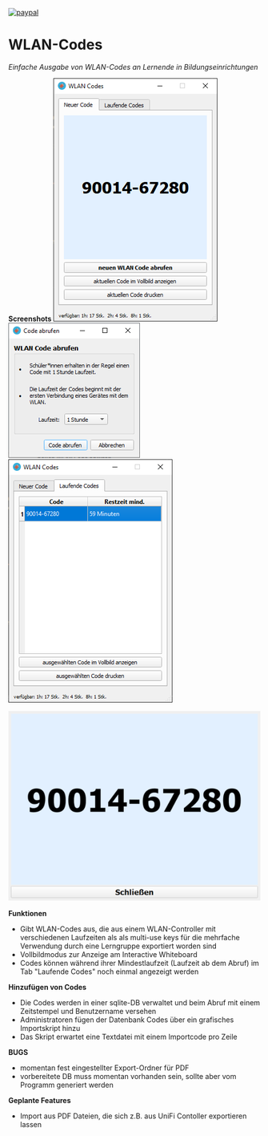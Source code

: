 [![paypal](https://www.paypalobjects.com/de_DE/DE/i/btn/btn_donateCC_LG.gif)](https://www.paypal.com/donate?hosted_button_id=8KZ7YQRXBLJD8)
# WLAN-Codes 
*Einfache Ausgabe von WLAN-Codes an Lernende in Bildungseinrichtungen*

**Screenshots**
![Image](./images/mainwindow.PNG)  ![Image](./images/code_abrufen.PNG)  ![Image](./images/laufende_codes.PNG)

![Image](./images/vollbild.PNG)

**Funktionen**
- Gibt WLAN-Codes aus, die aus einem WLAN-Controller mit verschiedenen Laufzeiten als als multi-use keys für die mehrfache Verwendung durch eine Lerngruppe exportiert worden sind
- Vollbildmodus zur Anzeige am Interactive Whiteboard
- Codes können während ihrer Mindestlaufzeit (Laufzeit ab dem Abruf) im Tab "Laufende Codes" noch einmal angezeigt werden

**Hinzufügen von Codes**
- Die Codes werden in einer sqlite-DB verwaltet und beim Abruf mit einem Zeitstempel und Benutzername versehen
- Administratoren fügen der Datenbank Codes über ein grafisches Importskript hinzu
- Das Skript erwartet eine Textdatei mit einem Importcode pro Zeile

**BUGS**
- momentan fest eingestellter Export-Ordner für PDF
- vorbereitete DB muss momentan vorhanden sein, sollte aber vom Programm generiert werden

**Geplante Features**
- Import aus PDF Dateien, die sich z.B. aus UniFi Contoller exportieren lassen
